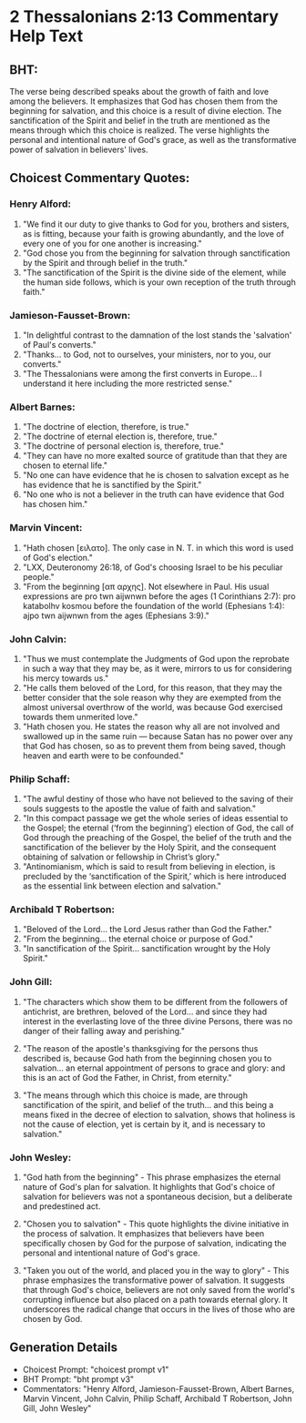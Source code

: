 # 2 Thessalonians 2:13 Commentary Help Text

## BHT:
The verse being described speaks about the growth of faith and love among the believers. It emphasizes that God has chosen them from the beginning for salvation, and this choice is a result of divine election. The sanctification of the Spirit and belief in the truth are mentioned as the means through which this choice is realized. The verse highlights the personal and intentional nature of God's grace, as well as the transformative power of salvation in believers' lives.

## Choicest Commentary Quotes:
### Henry Alford:
1. "We find it our duty to give thanks to God for you, brothers and sisters, as is fitting, because your faith is growing abundantly, and the love of every one of you for one another is increasing." 
2. "God chose you from the beginning for salvation through sanctification by the Spirit and through belief in the truth."
3. "The sanctification of the Spirit is the divine side of the element, while the human side follows, which is your own reception of the truth through faith."

### Jamieson-Fausset-Brown:
1. "In delightful contrast to the damnation of the lost stands the 'salvation' of Paul's converts."
2. "Thanks... to God, not to ourselves, your ministers, nor to you, our converts."
3. "The Thessalonians were among the first converts in Europe... I understand it here including the more restricted sense."

### Albert Barnes:
1. "The doctrine of election, therefore, is true."
2. "The doctrine of eternal election is, therefore, true."
3. "The doctrine of personal election is, therefore, true."
4. "They can have no more exalted source of gratitude than that they are chosen to eternal life."
5. "No one can have evidence that he is chosen to salvation except as he has evidence that he is sanctified by the Spirit."
6. "No one who is not a believer in the truth can have evidence that God has chosen him."

### Marvin Vincent:
1. "Hath chosen [ειλατο]. The only case in N. T. in which this word is used of God's election."
2. "LXX, Deuteronomy 26:18, of God's choosing Israel to be his peculiar people."
3. "From the beginning [απ αρχης]. Not elsewhere in Paul. His usual expressions are pro twn aijwnwn before the ages (1 Corinthians 2:7): pro katabolhv kosmou before the foundation of the world (Ephesians 1:4): ajpo twn aijwnwn from the ages (Ephesians 3:9)."

### John Calvin:
1. "Thus we must contemplate the Judgments of God upon the reprobate in such a way that they may be, as it were, mirrors to us for considering his mercy towards us."
2. "He calls them beloved of the Lord, for this reason, that they may the better consider that the sole reason why they are exempted from the almost universal overthrow of the world, was because God exercised towards them unmerited love."
3. "Hath chosen you. He states the reason why all are not involved and swallowed up in the same ruin — because Satan has no power over any that God has chosen, so as to prevent them from being saved, though heaven and earth were to be confounded."

### Philip Schaff:
1. "The awful destiny of those who have not believed to the saving of their souls suggests to the apostle the value of faith and salvation." 
2. "In this compact passage we get the whole series of ideas essential to the Gospel; the eternal (‘from the beginning’) election of God, the call of God through the preaching of the Gospel, the belief of the truth and the sanctification of the believer by the Holy Spirit, and the consequent obtaining of salvation or fellowship in Christ’s glory."
3. "Antinomianism, which is said to result from believing in election, is precluded by the ‘sanctification of the Spirit,’ which is here introduced as the essential link between election and salvation."

### Archibald T Robertson:
1. "Beloved of the Lord... the Lord Jesus rather than God the Father." 
2. "From the beginning... the eternal choice or purpose of God." 
3. "In sanctification of the Spirit... sanctification wrought by the Holy Spirit."

### John Gill:
1. "The characters which show them to be different from the followers of antichrist, are brethren, beloved of the Lord... and since they had interest in the everlasting love of the three divine Persons, there was no danger of their falling away and perishing."

2. "The reason of the apostle's thanksgiving for the persons thus described is, because God hath from the beginning chosen you to salvation... an eternal appointment of persons to grace and glory: and this is an act of God the Father, in Christ, from eternity."

3. "The means through which this choice is made, are through sanctification of the spirit, and belief of the truth... and this being a means fixed in the decree of election to salvation, shows that holiness is not the cause of election, yet is certain by it, and is necessary to salvation."

### John Wesley:
1. "God hath from the beginning" - This phrase emphasizes the eternal nature of God's plan for salvation. It highlights that God's choice of salvation for believers was not a spontaneous decision, but a deliberate and predestined act.

2. "Chosen you to salvation" - This quote highlights the divine initiative in the process of salvation. It emphasizes that believers have been specifically chosen by God for the purpose of salvation, indicating the personal and intentional nature of God's grace.

3. "Taken you out of the world, and placed you in the way to glory" - This phrase emphasizes the transformative power of salvation. It suggests that through God's choice, believers are not only saved from the world's corrupting influence but also placed on a path towards eternal glory. It underscores the radical change that occurs in the lives of those who are chosen by God.


## Generation Details
- Choicest Prompt: "choicest prompt v1"
- BHT Prompt: "bht prompt v3"
- Commentators: "Henry Alford, Jamieson-Fausset-Brown, Albert Barnes, Marvin Vincent, John Calvin, Philip Schaff, Archibald T Robertson, John Gill, John Wesley"

